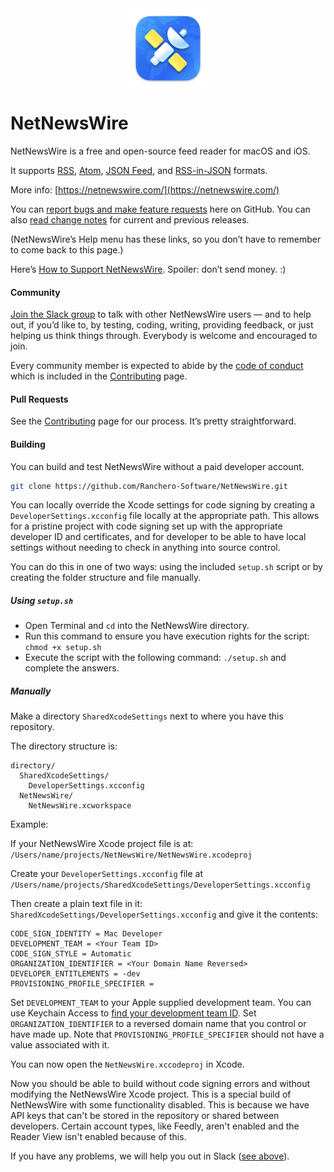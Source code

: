 <img src=Technotes/Images/icon_1024.png height=128 width=128 style="display: block; margin: auto;"> 

# NetNewsWire

NetNewsWire is a free and open-source feed reader for macOS and iOS.

It supports [RSS](https://cyber.harvard.edu/rss/rss.html), [Atom](https://datatracker.ietf.org/doc/html/rfc4287), [JSON Feed](https://jsonfeed.org/), and [RSS-in-JSON](https://github.com/scripting/Scripting-News/blob/master/rss-in-json/README.md) formats.

More info: [https://netnewswire.com/](https://netnewswire.com/)

You can [report bugs and make feature requests](https://github.com/Ranchero-Software/NetNewsWire/issues) here on GitHub. You can also [read change notes](https://github.com/Ranchero-Software/NetNewsWire/releases/) for current and previous releases.

(NetNewsWire’s Help menu has these links, so you don’t have to remember to come back to this page.)

Here’s [How to Support NetNewsWire](Technotes/HowToSupportNetNewsWire.markdown). Spoiler: don’t send money. :)

#### Community

[Join the Slack group](https://netnewswire.com/slack) to talk with other NetNewsWire users — and to help out, if you’d like to, by testing, coding, writing, providing feedback, or just helping us think things through. Everybody is welcome and encouraged to join.

Every community member is expected to abide by the [code of conduct](CONTRIBUTING.md#code-of-conduct) which is included in the [Contributing](CONTRIBUTING.md) page.

#### Pull Requests

See the [Contributing](CONTRIBUTING.md) page for our process. It’s pretty straightforward.

#### Building

You can build and test NetNewsWire without a paid developer account.

```bash
git clone https://github.com/Ranchero-Software/NetNewsWire.git
```

You can locally override the Xcode settings for code signing
by creating a `DeveloperSettings.xcconfig` file locally at the appropriate path.
This allows for a pristine project with code signing set up with the appropriate
developer ID and certificates, and for developer to be able to have local settings
without needing to check in anything into source control.

You can do this in one of two ways: using the included `setup.sh` script or by creating the folder structure and file manually.

##### Using `setup.sh`

- Open Terminal and `cd` into the NetNewsWire directory. 
- Run this command to ensure you have execution rights for the script: `chmod +x setup.sh`
- Execute the script with the following command: `./setup.sh` and complete the answers.

##### Manually 

Make a directory `SharedXcodeSettings` next to where you have this repository.

The directory structure is:

```
directory/
  SharedXcodeSettings/
    DeveloperSettings.xcconfig
  NetNewsWire/
    NetNewsWire.xcworkspace
```
Example:

If your NetNewsWire Xcode project file is at:
`/Users/name/projects/NetNewsWire/NetNewsWire.xcodeproj`

Create your `DeveloperSettings.xcconfig` file at
`/Users/name/projects/SharedXcodeSettings/DeveloperSettings.xcconfig`

Then create a plain text file in it: `SharedXcodeSettings/DeveloperSettings.xcconfig` and
give it the contents:

```
CODE_SIGN_IDENTITY = Mac Developer
DEVELOPMENT_TEAM = <Your Team ID>
CODE_SIGN_STYLE = Automatic
ORGANIZATION_IDENTIFIER = <Your Domain Name Reversed>
DEVELOPER_ENTITLEMENTS = -dev
PROVISIONING_PROFILE_SPECIFIER =
```

Set `DEVELOPMENT_TEAM` to your Apple supplied development team.  You can use Keychain
Access to [find your development team ID](/Technotes/FindingYourDevelopmentTeamID.md).
Set `ORGANIZATION_IDENTIFIER` to a reversed domain name that you control or have made up.
Note that `PROVISIONING_PROFILE_SPECIFIER` should not have a value associated with it.

You can now open the `NetNewsWire.xccodeproj` in Xcode.

Now you should be able to build without code signing errors and without modifying
the NetNewsWire Xcode project.  This is a special build of NetNewsWire with some
functionality disabled.  This is because we have API keys that can't be stored in the
repository or shared between developers.  Certain account types, like Feedly, aren't
enabled and the Reader View isn't enabled because of this.

If you have any problems, we will help you out in Slack ([see above](README.md#Community)).
